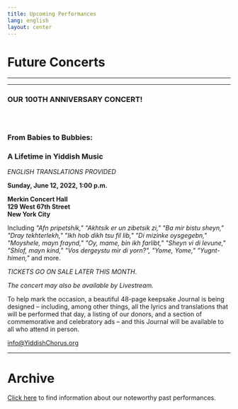 ```yaml
---
title: Upcoming Performances
lang: english
layout: center
---
```


# Future Concerts

_____

*********

### OUR 100TH ANNIVERSARY CONCERT!
### &nbsp;
### From Babies to Bubbies:
### A Lifetime in Yiddish Music

*ENGLISH TRANSLATIONS PROVIDED*

**Sunday, June 12, 2022, 1:00 p.m.**

**Merkin Concert Hall  
129 West 67th Street  
New York City**

Including *"Afn pripetshik," "Akhtsik er un zibetsik zi," "Ba mir bistu sheyn," "Dray tekhterlekh," "Ikh hob dikh tsu fil lib," "Di mizinke oysgegebn," "Moyshele, mayn fraynd," "Oy, mame, bin ikh farlibt," "Sheyn vi di levune," "Shlof, mayn kind," "Vos dergeystu mir di yorn?", "Yome, Yome," "Yugnt-himen,"* and more.  

*TICKETS GO ON SALE LATER THIS MONTH*.  

*The concert may also be available by Livestream.*  

To help mark the occasion, a beautiful 48-page keepsake Journal is being designed – including, among other things, all the lyrics and translations that will be performed that day, a listing of our donors, and a section of commemorative and celebratory ads – and this Journal will be available to all who attend in person.  

[info@YiddishChorus.org](mailto:info@yiddishchorus.org)

_____

# Archive

[Click here](concerts_archive.html) to find information about our noteworthy past performances.
